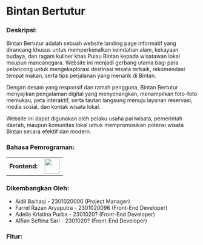 # Bintan Bertutur

<h3 align="left">Deskripsi: </h3>
Bintan Bertutur adalah sebuah website landing page informatif yang dirancang khusus untuk memperkenalkan keindahan alam, kekayaan budaya, dan ragam kuliner khas Pulau Bintan kepada wisatawan lokal maupun mancanegara. Website ini menjadi gerbang utama bagi para pelancong untuk mengeksplorasi destinasi wisata terbaik, rekomendasi tempat makan, serta tips perjalanan yang menarik di Bintan.

Dengan desain yang responsif dan ramah pengguna, Bintan Bertutur menyajikan pengalaman digital yang menyenangkan, menampilkan foto-foto memukau, peta interaktif, serta tautan langsung menuju layanan reservasi, media sosial, dan kontak wisata lokal.

Website ini dapat digunakan oleh pelaku usaha pariwisata, pemerintah daerah, maupun komunitas lokal untuk mempromosikan potensi wisata Bintan secara efektif dan modern.

<h3 align="left">Bahasa Pemrograman: </h3>
<table>
  <tr>
      <td style="font-weight: bold; padding-right: 10px; vertical-align: center;">Frontend:</td>
      <td><img height="40" src="https://skillicons.dev/icons?i=html,css,js"/></td>
    </tr>
</table>

<h3 align="left">Dikembangkan Oleh: </h3>
<ul>
  <li>Aidil Baihaqi - 2301020006 (Project Manager)</li>
  <li>Farrel Razan Aryaputra - 2301020096 (Front-End Developer)</li>
  <li>Adelia Kristina Purba - 2301020? (Front-End Developer)</li>
  <li>Alfian Seftina Sari - 2301020? (Front-End Developer)</li>
</ul>

<h3 align="left">Fitur: </h3>

